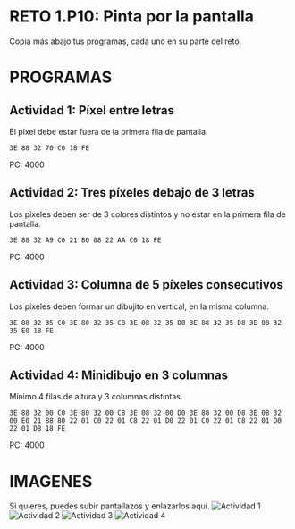 # RETO 1.P10: Pinta por la pantalla
Copia más abajo tus programas, cada uno en su parte del reto.

# PROGRAMAS

## Actividad 1: Píxel entre letras
El píxel debe estar fuera de la primera fila de pantalla.
```
3E 88 32 70 C0 18 FE
```
PC: 4000

## Actividad 2: Tres píxeles debajo de 3 letras
Los píxeles deben ser de 3 colores distintos y no estar en la primera fila de pantalla.
```
3E 88 32 A9 C0 21 80 08 22 AA C0 18 FE
```
PC: 4000

## Actividad 3: Columna de 5 píxeles consecutivos
Los píxeles deben formar un dibujito en vertical, en la misma columna.
```
3E 88 32 35 C0 3E 80 32 35 C8 3E 08 32 35 D0 3E 88 32 35 D8 3E 08 32 35 E0 18 FE
```
PC: 4000

## Actividad 4: Minidibujo en 3 columnas
Mínimo 4 filas de altura y 3 columnas distintas.
```
3E 88 32 00 C0 3E 80 32 00 C8 3E 08 32 00 D0 3E 88 32 00 D8 3E 08 32 00 E0 21 88 80 22 01 C0 22 01 C8 22 01 D0 22 01 C0 22 01 C8 22 01 D0 22 01 D8 18 FE
```
PC: 4000

# IMAGENES
Si quieres, puedes subir pantallazos y enlazarlos aquí.
![Actividad 1](/tuimagen1.png)
![Actividad 2](/tuimagen2.png)
![Actividad 3](/tuimagen3.png)
![Actividad 4](/tuimagen4.png)
